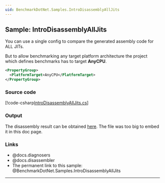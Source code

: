```yaml
---
uid: BenchmarkDotNet.Samples.IntroDisassemblyAllJits
---
```


## Sample: IntroDisassemblyAllJits

You can use a single config to compare the generated assembly code for ALL JITs. 

But to allow benchmarking any target platform architecture the project which defines benchmarks has to target **AnyCPU**. 

```xml
<PropertyGroup>
  <PlatformTarget>AnyCPU</PlatformTarget>
</PropertyGroup>
```

### Source code

[!code-csharp[IntroDisassemblyAllJits.cs](../../../samples/BenchmarkDotNet.Samples/IntroDisassemblyAllJits.cs)]

### Output

The disassembly result can be obtained [here](http://adamsitnik.com/files/disasm/Jit_Devirtualization-disassembly-report.html).
The file was too big to embed it in this doc page.

### Links

* @docs.diagnosers
* @docs.disassembler
* The permanent link to this sample: @BenchmarkDotNet.Samples.IntroDisassemblyAllJits

---